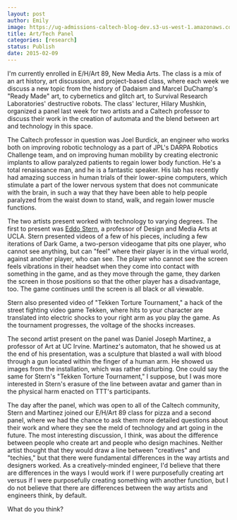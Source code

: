 ```yaml
---
layout: post
author: Emily
image: https://ug-admissions-caltech-blog-dev.s3-us-west-1.amazonaws.com/old_pictures/caltech_as_it_happens/6a0105349b8251970b01bb07e976a9970d.png
title: Art/Tech Panel
categories: [research]
status: Publish
date: 2015-02-09
---
```



I'm currently enrolled in E/H/Art 89, New Media Arts. The class is a mix of an art history, art discussion, and project-based class, where each week we discuss a new topic from the history of Dadaism and Marcel DuChamp's "Ready Made" art, to cybernetics and glitch art, to Survival Research Laboratories' destructive robots. The class' lecturer, Hilary Mushkin, organized a panel last week for two artists and a Caltech professor to discuss their work in the creation of automata and the blend between art and technology in this space.

The Caltech professor in question was Joel Burdick, an engineer who works both on improving robotic technology as a part of JPL's DARPA Robotics Challenge team, and on improving human mobility by creating electronic implants to allow paralyzed patients to regain lower body function. He's a total renaissance man, and he is a fantastic speaker. His lab has recently had amazing success in human trials of their lower-spine computers, which stimulate a part of the lower nervous system that does not communicate with the brain, in such a way that they have been able to help people paralyzed from the waist down to stand, walk, and regain lower muscle functions.

The two artists present worked with technology to varying degrees. The first to present was <a href="https://eddostern.com/" target="_self">Eddo Stern</a>, a professor of Design and Media Arts at UCLA. Stern presented videos of a few of his pieces, including a few iterations of Dark Game, a two-person videogame that pits one player, who cannot see anything, but can "feel" where their player is in the virtual world, against another player, who can see. The player who cannot see the screen feels vibrations in their headset when they come into contact with something in the game, and as they move through the game, they darken the screen in those positions so that the other player has a disadvantage, too. The game continues until the screen is all black or all viewable.

Stern also presented video of "Tekken Torture Tournament," a hack of the street fighting video game Tekken, where hits to your character are translated into electric shocks to your right arm as you play the game. As the tournament progresses, the voltage of the shocks increases.

The second artist present on the panel was Daniel Joseph Martinez, a professor of Art at UC Irvine. Martinez's automaton, that he showed us at the end of his presentation, was a sculpture that blasted a wall with blood through a gun located within the finger of a human arm. He showed us images from the installation, which was rather disturbing. One could say the same for Stern's "Tekken Torture Tournament," I suppose, but I was more interested in Stern's erasure of the line between avatar and gamer than in the physical harm enacted on TTT's participants.

The day after the panel, which was open to all of the Caltech community, Stern and Martinez joined our E/H/Art 89 class for pizza and a second panel, where we had the chance to ask them more detailed questions about their work and where they see the meld of technology and art going in the future. The most interesting discussion, I think, was about the difference between people who create art and people who design machines. Neither artist thought that they would draw a line between "creatives" and "techies," but that there were fundamental differences in the way artists and designers worked. As a creatively-minded engineer, I'd believe that there are differences in the ways I would work if I were purposefully creating art versus if I were purposefully creating something with another function, but I do not believe that there are differences between the way artists and engineers think, by default.

What do you think?

